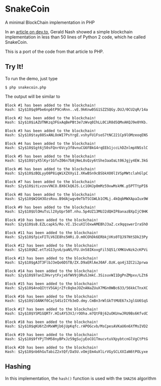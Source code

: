 # SnakeCoin

A minimal BlockChain implementation in PHP

In an [article on dev.to](https://dev.to/aunyks/lets-build-the-tiniest-blockchain), Gerald Nash showed a simple blockchain implementation in less than 50 lines of Python 2 code, which he called SnakeCoin.

This is a port of the code from that article to PHP.

## Try It!

To run the demo, just type

    $ php snakecoin.php

The output will be similar to

    Block #1 has been added to the blockchain!
    Hash: $2y$10$q9Pbe6np6tP9CnRnn..vE.9kKnw0SG1SZZSQGy.DUJ/0CU2qR/14a
    
    Block #2 has been added to the blockchain!
    Hash: $2y$10$iAZUTNKzq3FGxAqBePBt3e7zWvq0IhLL0CiR8dSQMxAKQJ9e0YKb.
    
    Block #3 has been added to the blockchain!
    Hash: $2y$10$tay88SxANLOoWI7PsYrgE.vshyFU1FsoS7tNC221Cp9lOMzeoqENS
    
    Block #4 has been added to the blockchain!
    Hash: $2y$10$Sgt6j50sFQnr6Vcy3f8vnuCG6FBkG4rqEEb1jccLhDZnlmpXNSslC
    
    Block #5 has been added to the blockchain!
    Hash: $2y$10$tyX5lKyr1GfvZ06n7b8jNeL8sQzy6tShe3aaOaLt06Jgjy4EW.3kG
    
    Block #6 has been added to the blockchain!
    Hash: $2y$10$zBQLyyO8P8iqWiXZXXyiI.XKwBSn9cBSbkXO0l1VSpMWtclahGlpC
    
    Block #7 has been added to the blockchain!
    Hash: $2y$10$itLvzovVNCO.BX6CkQ6JS.Lc1OHJp0mMz59xwMskMK.p5PTTtpPI6
    
    Block #8 has been added to the blockchain!
    Hash: $2y$10$W2GH3OzsRou.B9dAjwgv0eTbTSCGWLb1CMLj.4kQqbMWXApaIux9W
    
    Block #9 has been added to the blockchain!
    Hash: $2y$10$UlOHuTsLl2XyUpr50T.nhu.5p4UZ13MUJ2dQHIP8anazBXpIjC9HK
    
    Block #10 has been added to the blockchain!
    Hash: $2y$10$sB.EZLcapkS/Ro.VI.15cuXIlOxwAMEBhJ3aZ.cx9qqswerIraShO
    
    Block #11 has been added to the blockchain!
    Hash: $2y$10$fpixFITLV6IE8hs5HRi.D.m0COhDk6ERbkjVKs0TQJ97NtSDk23Py
    
    Block #12 has been added to the blockchain!
    Hash: $2y$10$NZ.etTzG13ys6/paNS/FU.Un58IKoxgFil5Q51/XMKUvNzk2cKPVi
    
    Block #13 has been added to the blockchain!
    Hash: $2y$10$gA3T3FlbJ3eQo6DSTB/ZX.D9aERlAeJ0AF.OzK.qo4j3ZC2i2prwa
    
    Block #14 has been added to the blockchain!
    Hash: $2y$10$97anIJHvrytFxjx6fWV9jORuSJmkC.3SisuvWI1DgPnZMpxv/LZt6
    
    Block #15 has been added to the blockchain!
    Hash: $2y$10$4noQIttV5GAjrZfc8qkeJOZnANaZUuX7MGn0WBc633/56kkCTnxXC
    
    Block #16 has been added to the blockchain!
    Hash: $2y$10$lOANKf0CajS4SzICYb3eD.dmy.CmBn3rWlGkTtMUE67xJglGU6SqS
    
    Block #17 has been added to the blockchain!
    Hash: $2y$10$YSM1GQRTr.HIsAYS3VJ/rOOha.m7QtFBj62uOKUnwJRU9Bs6KfvdC
    
    Block #18 has been added to the blockchain!
    Hash: $2y$10$qKU6tZnMxWMjb6jUpKqfc.rAPOGcvb/MsCpesAVKaU6n6XfMsIVD2
    
    Block #19 has been added to the blockchain!
    Hash: $2y$10$9fYPjThM58nyBPxJz59gSujyEoCO1TmucvtuVXpybtcnGlVgCtPtG
    
    Block #20 has been added to the blockchain!
    Hash: $2y$10$nb6hGuTabiZ2xtQf/Da5U.vOmjEm4uXlLrVGySCLXXIaN6tPOLyxe

## Hashing

In this implementation, the `hash()` function is used
with the `SHA256` algorithm



